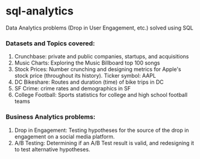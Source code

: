 # sql-analytics
Data Analytics problems (Drop in User Engagement, etc.) solved using SQL

### Datasets and Topics covered:

1. Crunchbase: private and public companies, startups, and acquisitions
2. Music Charts: Exploring the Music Billboard top 100 songs
3. Stock Prices: Number crunching and designing metrics for Apple's stock price (throughout its history). Ticker symbol: AAPL
2. DC Bikeshare: Routes and duration (time) of bike trips in DC
3. SF Crime: crime rates and demographics in SF
4. College Football: Sports statistics for college and high school football teams

### Business Analytics problems:

1. Drop in Engagement: Testing hypotheses for the source of the drop in engagement on a social media platform.
2. A/B Testing: Determining if an A/B Test result is valid, and redesigning it to test alternative hypotheses.
